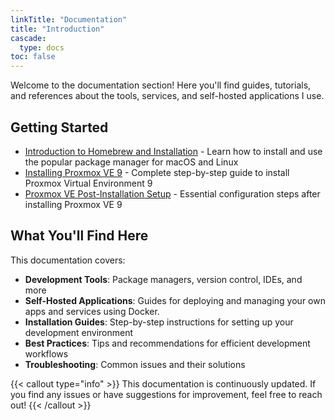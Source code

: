 ```yaml
---
linkTitle: "Documentation"
title: "Introduction"
cascade:
  type: docs
toc: false
---
```


Welcome to the documentation section! Here you'll find guides, tutorials, and references about the tools, services, and self-hosted applications I use.

## Getting Started

- [Introduction to Homebrew and Installation](introduction-homebrew/) - Learn how to install and use the popular package manager for macOS and Linux
- [Installing Proxmox VE 9](proxmox-installation/) - Complete step-by-step guide to install Proxmox Virtual Environment 9
- [Proxmox VE Post-Installation Setup](proxmox-post-installation/) - Essential configuration steps after installing Proxmox VE 9

## What You'll Find Here

This documentation covers:

- **Development Tools**: Package managers, version control, IDEs, and more
- **Self-Hosted Applications**: Guides for deploying and managing your own apps and services using Docker.
- **Installation Guides**: Step-by-step instructions for setting up your development environment
- **Best Practices**: Tips and recommendations for efficient development workflows
- **Troubleshooting**: Common issues and their solutions

{{< callout type="info" >}}
This documentation is continuously updated. If you find any issues or have suggestions for improvement, feel free to reach out! 
{{< /callout >}}